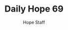 ---
image: /assets/img/daily-hope-default-artwork.png
title: Daily Hope 69
number: 69
categories:
  - Daily Hope
author: Hope Staff
notes: Daily Hope 69
embed: >-
  <iframe style="border-radius:12px" src="https://open.spotify.com/embed/episode/7lovlfQ8K3Z2YYa4lieNq0?utm_source=generator" width="100%" height="152" frameBorder="0" allowfullscreen="" allow="autoplay; clipboard-write; encrypted-media; fullscreen; picture-in-picture" loading="lazy"></iframe>
---